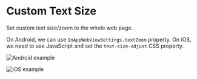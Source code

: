 # Custom Text Size

Set custom text size/zoom to the whole web page.

On Android, we can use `InAppWebViewSettings.textZoom` property.
On iOS, we need to use JavaScript and set the `text-size-adjust` CSS property.

![Android example](https://user-images.githubusercontent.com/5956938/204678930-99898f16-7f1f-43cd-b5fd-0deb54a4193a.gif)

![iOS example](https://user-images.githubusercontent.com/5956938/204678945-1a53f55e-f9c2-451a-9942-bb4fb14c2788.gif)
